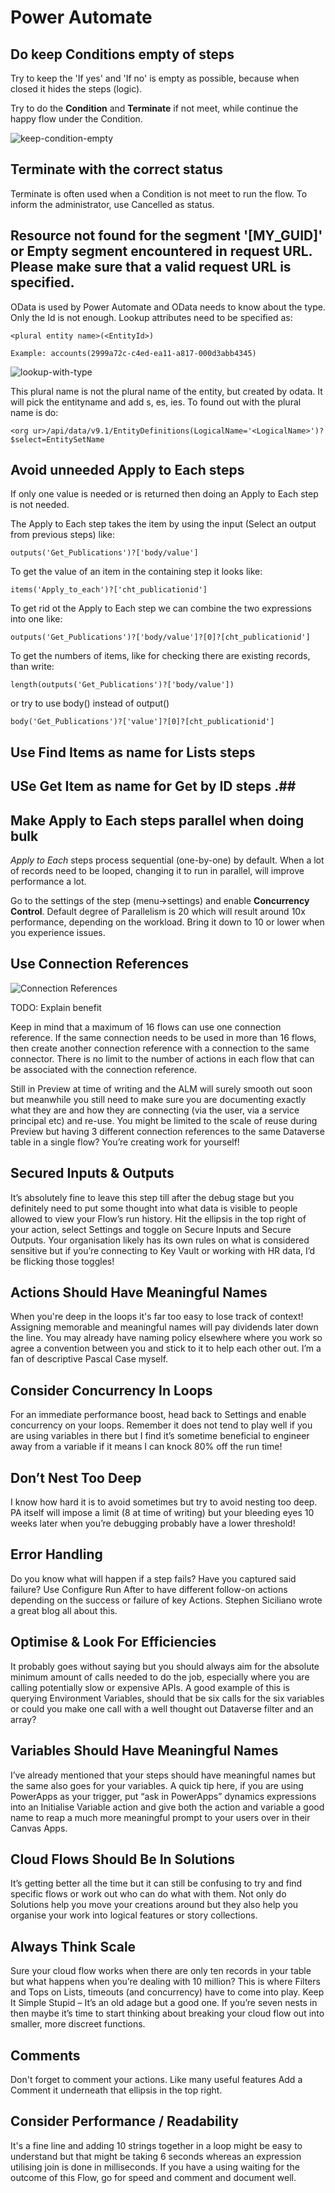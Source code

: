 # Power Automate

## Do keep Conditions empty of steps

Try to keep the 'If yes' and 'If no' is empty as possible, because when closed it hides the steps (logic).

Try to do the **Condition** and **Terminate** if not meet, while continue the happy flow under the Condition.

![keep-condition-empty](/assets/poweratomate-keep-condition-empty.png)

## Terminate with the correct status

Terminate is often used when a Condition is not meet to run the flow. To inform the administrator, use Cancelled as status.

## Resource not found for the segment '[MY_GUID]' or Empty segment encountered in request URL. Please make sure that a valid request URL is specified. ##

OData is used by Power Automate and OData needs to know about the type. Only the Id is not enough. Lookup attributes need to be specified as:
````
<plural entity name>(<EntityId>)

Example: accounts(2999a72c-c4ed-ea11-a817-000d3abb4345)
````

![lookup-with-type](/assets/powerautomate-lookup-with-type.png)

This plural name is not the plural name of the entity, but created by odata. It will pick the entityname and add s, es, ies. To found out with the plural name is do:
````
<org ur>/api/data/v9.1/EntityDefinitions(LogicalName='<LogicalName>')?$select=EntitySetName
````

## Avoid unneeded Apply to Each steps ##

If only one value is needed or is returned then doing an Apply to Each step is not needed.

The Apply to Each step takes the item by using the input (Select an output from previous steps) like:
````
outputs('Get_Publications')?['body/value']
````
To get the value of an item in the containing step it looks like:
````
items('Apply_to_each')?['cht_publicationid']
````
To get rid ot the Apply to Each step we can combine the two expressions into one like:
````
outputs('Get_Publications')?['body/value']?[0]?[cht_publicationid']
````
To get the numbers of items, like for checking there are existing records, than write:
````
length(outputs('Get_Publications')?['body/value'])
````

or try to use body() instead of output()
````
body('Get_Publications')?['value']?[0]?[cht_publicationid']
````

## Use Find Items as name for Lists steps ##

## USe Get Item as name for Get by ID steps .##

## Make Apply to Each steps parallel when doing bulk ##

*Apply to Each* steps process sequential (one-by-one) by default. When a lot of records need to be looped, changing it to run in parallel, will improve performance a lot.

Go to the settings of the step (menu->settings) and enable **Concurrency Control**. Default degree of Parallelism is 20 which will result around 10x performance, depending on the workload. Bring it down to 10 or lower when you experience issues.

## Use Connection References ##

![Connection References](/assets/powerautomate-connection-references.png)

TODO: Explain benefit

Keep in mind that a maximum of 16 flows can use one connection reference. If the same connection needs to be used in more than 16 flows, then create another connection reference with a connection to the same connector. There is no limit to the number of actions in each flow that can be associated with the connection reference.


Still in Preview at time of writing and the ALM will surely smooth out soon but meanwhile you still need to make sure you are documenting exactly what they are and how they are connecting (via the user, via a service principal etc) and re-use.  You might be limited to the scale of reuse during Preview but having 3 different connection references to the same Dataverse table in a single flow? You’re creating work for yourself!

## Secured Inputs & Outputs ##
It’s absolutely fine to leave this step till after the debug stage but you definitely need to put some thought into what data is visible to people allowed to view your Flow’s run history. Hit the ellipsis in the top right of your action, select Settings and toggle on Secure Inputs and Secure Outputs. Your organisation likely has its own rules on what is considered sensitive but if you’re connecting to Key Vault or working with HR data, I’d be flicking those toggles!

## Actions Should Have Meaningful Names ##
When you're deep in the loops it's far too easy to lose track of context! Assigning memorable and meaningful names will pay dividends later down the line. You may already have naming policy elsewhere where you work so agree a convention between you and stick to it to help each other out. I’m a fan of descriptive Pascal Case myself.

## Consider Concurrency In Loops ##
For an immediate performance boost, head back to Settings and enable concurrency on your loops. Remember it does not tend to play well if you are using variables in there but I find it’s sometime beneficial to engineer away from a variable if it means I can knock 80% off the run time!

## Don’t Nest Too Deep ##
I know how hard it is to avoid sometimes but try to avoid nesting too deep. PA itself will impose a limit (8 at time of writing) but your bleeding eyes 10 weeks later when you’re debugging probably have a lower threshold!

## Error Handling ##
Do you know what will happen if a step fails? Have you captured said failure? Use Configure Run After to have different follow-on actions depending on the success or failure of key Actions. Stephen Siciliano wrote a great blog all about this.

## Optimise & Look For Efficiencies ##
It probably goes without saying but you should always aim for the absolute minimum amount of calls needed to do the job, especially where you are calling potentially slow or expensive APIs. A good example of this is querying Environment Variables, should that be six calls for the six variables or could you make one call with a well thought out Dataverse filter and an array?

## Variables Should Have Meaningful Names ##
I’ve already mentioned that your steps should have meaningful names but the same also goes for your variables. A quick tip here, if you are using PowerApps as your trigger, put “ask in PowerApps” dynamics expressions into an Initialise Variable action and give both the action and variable a good name to reap a much more meaningful prompt to your users over in their Canvas Apps.

## Cloud Flows Should Be In Solutions ##
It’s getting better all the time but it can still be confusing to try and find specific flows or work out who can do what with them. Not only do Solutions help you move your creations around but they also help you organise your work into logical features or story collections.

## Always Think Scale ##
Sure your cloud flow works when there are only ten records in your table but what happens when you’re dealing with 10 million? This is where Filters and Tops on Lists, timeouts (and concurrency) have to come into play.
Keep It Simple Stupid – It’s an old adage but a good one. If you’re seven nests in then maybe it’s time to start thinking about breaking your cloud flow out into smaller, more discreet functions.

## Comments ##
Don't forget to comment your actions. Like many useful features Add a Comment it underneath that ellipsis in the top right.

## Consider Performance / Readability ##
It's a fine line and adding 10 strings together in a loop might be easy to understand but that might be taking 6 seconds whereas an expression utilising join is done in milliseconds. If you have a using waiting for the outcome of this Flow, go for speed and comment and document well.
